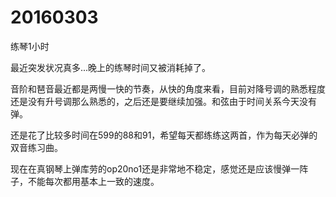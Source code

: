 # 20160303

练琴1小时

最近突发状况真多...晚上的练琴时间又被消耗掉了。

音阶和琶音最近都是两慢一快的节奏，从快的角度来看，目前对降号调的熟悉程度还是没有升号调那么熟悉的，之后还是要继续加强。和弦由于时间关系今天没有弹。

还是花了比较多时间在599的88和91，希望每天都练练这两首，作为每天必弹的双音练习曲。

现在在真钢琴上弹库劳的op20no1还是非常地不稳定，感觉还是应该慢弹一阵子，不能每次都用基本上一致的速度。